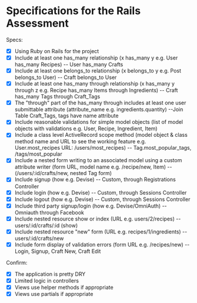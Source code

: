 # Specifications for the Rails Assessment

Specs:
- [x] Using Ruby on Rails for the project
- [x] Include at least one has_many relationship (x has_many y e.g. User has_many Recipes) -- User has_many Crafts
- [x] Include at least one belongs_to relationship (x belongs_to y e.g. Post belongs_to User) -- Craft belongs_to User
- [x] Include at least one has_many through relationship (x has_many y through z e.g. Recipe has_many Items through Ingredients) -- Craft has_many Tags through Craft_Tags
- [x] The "through" part of the has_many through includes at least one user submittable attribute (attribute_name e.g. ingredients.quantity) --Join Table Craft_Tags, tags have name attribute
- [x] Include reasonable validations for simple model objects (list of model objects with validations e.g. User, Recipe, Ingredient, Item)
- [x] Include a class level ActiveRecord scope method (model object & class method name and URL to see the working feature e.g. User.most_recipes URL: /users/most_recipes) -- Tag.most_popular_tags, /tags/most_popular
- [x] Include a nested form writing to an associated model using a custom attribute writer (form URL, model name e.g. /recipe/new, Item) -- (/users/:id/crafts/new, nested Tag form)
- [x] Include signup (how e.g. Devise) -- Custom, through Registrations Controller
- [x] Include login (how e.g. Devise) -- Custom, through Sessions Controller
- [x] Include logout (how e.g. Devise) -- Custom, through Sessions Controller
- [x] Include third party signup/login (how e.g. Devise/OmniAuth) -- Omniauth through Facebook
- [x] Include nested resource show or index (URL e.g. users/2/recipes) -- users/:id/crafts/:id (show)
- [x] Include nested resource "new" form (URL e.g. recipes/1/ingredients) -- users/:id/crafts/new
- [x] Include form display of validation errors (form URL e.g. /recipes/new) --Login, Signup, Craft New, Craft Edit

Confirm:
- [x] The application is pretty DRY
- [x] Limited logic in controllers
- [x] Views use helper methods if appropriate
- [x] Views use partials if appropriate
